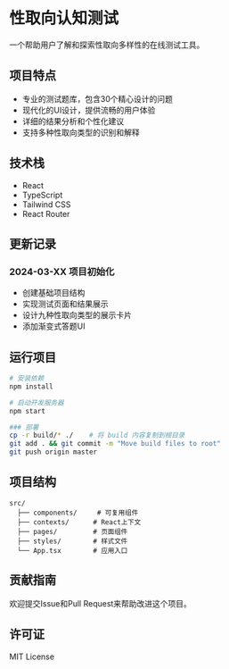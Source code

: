 # 性取向认知测试

一个帮助用户了解和探索性取向多样性的在线测试工具。

## 项目特点

- 专业的测试题库，包含30个精心设计的问题
- 现代化的UI设计，提供流畅的用户体验
- 详细的结果分析和个性化建议
- 支持多种性取向类型的识别和解释

## 技术栈

- React
- TypeScript
- Tailwind CSS
- React Router

## 更新记录

### 2024-03-XX 项目初始化
- 创建基础项目结构
- 实现测试页面和结果展示
- 设计九种性取向类型的展示卡片
- 添加渐变式答题UI

## 运行项目

```bash
# 安装依赖
npm install

# 启动开发服务器
npm start

### 部署
cp -r build/* ./    # 将 build 内容复制到根目录
git add . && git commit -m "Move build files to root"
git push origin master
```

## 项目结构

```
src/
  ├── components/     # 可复用组件
  ├── contexts/      # React上下文
  ├── pages/         # 页面组件
  ├── styles/        # 样式文件
  └── App.tsx        # 应用入口
```

## 贡献指南

欢迎提交Issue和Pull Request来帮助改进这个项目。

## 许可证

MIT License 